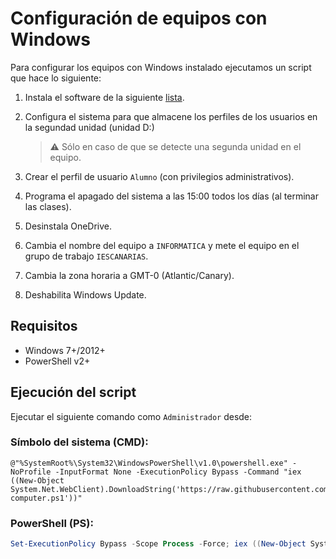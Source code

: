 ﻿# Configuración de equipos con Windows

Para configurar los equipos con Windows instalado ejecutamos un script que hace lo siguiente:

1. Instala el software de la siguiente [lista](packages.txt).

2. Configura el sistema para que almacene los perfiles de los usuarios en la segundad unidad (unidad D:)
   
   > :warning: Sólo en caso de que se detecte una segunda unidad en el equipo.

3. Crear el perfil de usuario `Alumno` (con privilegios administrativos).

4. Programa el apagado del sistema a las 15:00 todos los días (al terminar las clases).

5. Desinstala OneDrive.

6. Cambia el nombre del equipo a `INFORMATICA` y mete el equipo en el grupo de trabajo `IESCANARIAS`.

7. Cambia la zona horaria a GMT-0 (Atlantic/Canary).

8. Deshabilita Windows Update.

## Requisitos

* Windows 7+/2012+
* PowerShell v2+

## Ejecución del script

Ejecutar el siguiente comando como `Administrador` desde:

### Símbolo del sistema (CMD):

```
@"%SystemRoot%\System32\WindowsPowerShell\v1.0\powershell.exe" -NoProfile -InputFormat None -ExecutionPolicy Bypass -Command "iex ((New-Object System.Net.WebClient).DownloadString('https://raw.githubusercontent.com/iescanarias/informatica/master/config/windows/config-computer.ps1'))"
```

### PowerShell (PS):

```powershell
Set-ExecutionPolicy Bypass -Scope Process -Force; iex ((New-Object System.Net.WebClient).DownloadString('https://raw.githubusercontent.com/iescanarias/informatica/master/config/windows/config-computer.ps1'))
```
